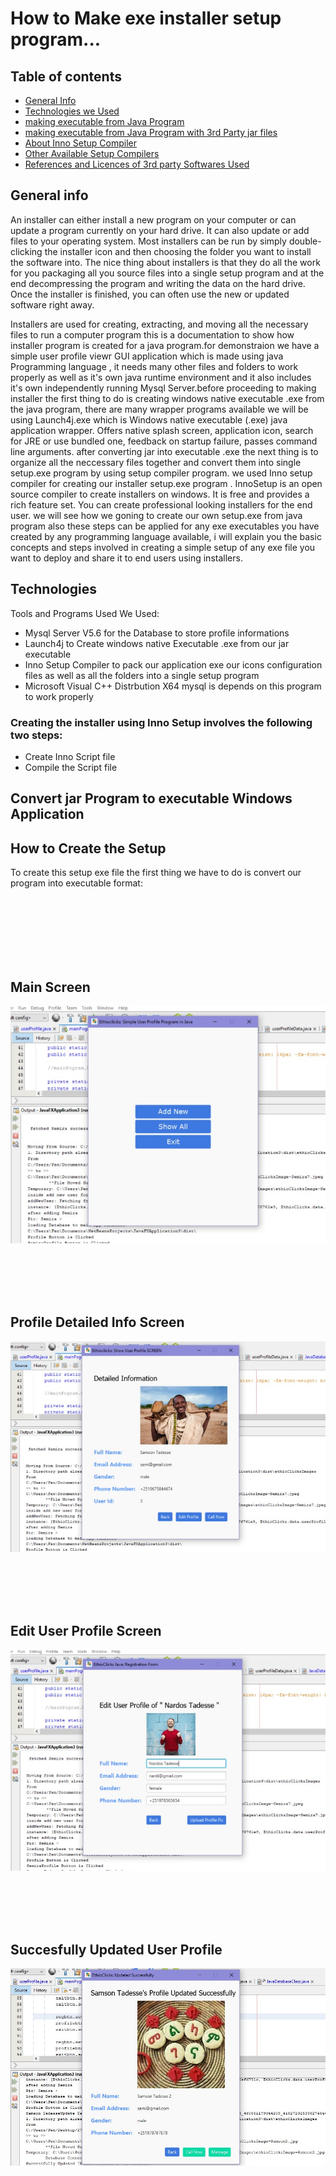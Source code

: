 # How to Make exe installer setup program...
## 
## Table of contents
* [General Info](#general-info)
* [Technologies we Used](#technologies)
* [making executable from Java Program](#convert-jar-program-to-executable-windows-application)
* [making executable from Java Program with 3rd Party jar files](#make-executable-from-java-program-that-includes-external-libraries)
* [About Inno Setup Compiler](#setup)
* [Other Available Setup Compilers](#setup)
* [References and Licences of 3rd party Softwares Used](#reference)

## General info
An installer can either install a new program on your computer or can update a program currently on your hard drive. It can also update or add files to your operating system. Most installers can be run by simply double-clicking the installer icon and then choosing the folder you want to install the software into. The nice thing about installers is that they do all the work for you packaging all you source files into a single setup program and at the end decompressing the program and writing the data on the hard drive. Once the installer is finished, you can often use the new or updated software right away. 

Installers are used for creating, extracting, and moving all the necessary files to run a computer program this is a documentation to show how installer program is created for a java program.for demonstraion we have a simple user profile viewr GUI application which is made using java Programming language , it needs many other files and folders to work properly  as well as it's own java runtime environment and it also includes it's own independently running Mysql Server.before proceeding to making installer the first thing to do is creating windows native executable .exe from the java program, there are many wrapper programs available we will be using Launch4j.exe which is Windows native executable (.exe) java application wrapper. Offers native splash screen, application icon, search for JRE or use bundled one, feedback on startup failure, passes command line arguments. after converting jar into executable .exe the next thing is to organize all the neccessary files together and convert them into single setup.exe program by using setup compiler program. we used Inno setup compiler for creating our installer setup.exe program . InnoSetup is an open source compiler to create installers on windows. It is free and provides a rich feature set. You can create professional looking installers for the end user. we will see how we goning to create our own setup.exe from java program also these steps can be applied for any exe executables you have created by any programming language available, i will explain you the basic concepts and steps involved in creating a simple setup of any exe file you want to deploy and share it to end users using installers.
## Technologies
Tools and Programs  Used We Used:
* Mysql Server V5.6  for the Database to store profile informations
* Launch4j to Create windows native Executable .exe from our jar executable 
* Inno Setup Compiler to pack our application exe our icons configuration files as well as all the folders into a single setup program
* Microsoft Visual C++ Distrbution X64  mysql is depends on this program to work properly
	
	
### Creating the installer using Inno Setup involves the following two steps:
* Create Inno Script file
* Compile the Script file

## Convert jar Program to executable Windows Application


## How to Create the Setup
To create this setup exe file the first thing we have to do is convert our program into executable format:

<br />
<br />
<br />
<br />
<br />
<br />

## Main Screen
![User Profile](images/app-starting-ui.jpeg)

<br />
<br />
<br />
<br />

## Profile Detailed Info Screen
![Profile Detail](images/user-detail-info.jpeg)

<br />
<br />
<br />
<br />

## Edit User Profile Screen
![Edit Profile](images/edit-ui.jpeg)

<br />
<br />
<br />
<br />

## Succesfully Updated User  Profile
![Updated Profile](images/updated.jpeg)
